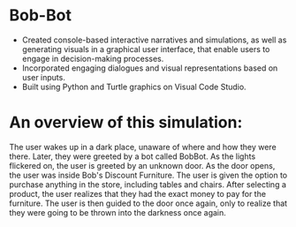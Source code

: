 # Bob-Bot
- Created console-based interactive narratives and simulations, as well as generating visuals in a graphical user interface, that enable users to engage in decision-making processes.
- Incorporated engaging dialogues and visual representations based on user inputs.
- Built using Python and Turtle graphics on Visual Code Studio.

# An overview of this simulation:
The user wakes up in a dark place, unaware of where and how they were there. Later, they were greeted by a bot called BobBot. As the lights flickered on, the user is greeted by an unknown door. As the door opens, the user was inside Bob's Discount Furniture. The user is given the option to purchase anything in the store, including tables and chairs. After selecting a product, the user realizes that they had the exact money to pay for the furniture. The user is then guided to the door once again, only to realize that they were going to be thrown into the darkness once again. 

